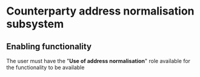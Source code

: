 # Counterparty address normalisation subsystem
## Enabling functionality
The user must have the "**Use of address normalisation**" role available for the functionality to be available
